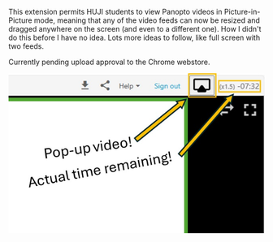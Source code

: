 This extension permits HUJI students to view Panopto videos in Picture-in-Picture mode, meaning that any of the video feeds can now be resized and dragged anywhere on the screen (and even to a different one). How I didn't do this before I have no idea. Lots more ideas to follow, like full screen with two feeds.

Currently pending upload approval to the Chrome webstore.
<p align="center">
  <img src="screenshot.jpg" />
</p>

